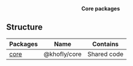 <p align="center">
    <strong>Core packages</strong>
</p>

## Structure

| Packages                |     Name     |  Contains   |
| :---------------------- | :----------: | :---------: |
| [core](./packages/core) | @khofly/core | Shared code |
